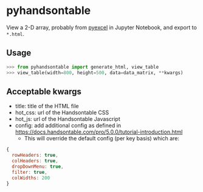 # pyhandsontable

View a 2-D array, probably from [pyexcel](https://github.com/pyexcel/pyexcel) in Jupyter Notebook, and export to `*.html`.

## Usage

```python
>>> from pyhandsontable import generate_html, view_table
>>> view_table(width=800, height=500, data=data_matrix, **kwargs)
```

## Acceptable kwargs

- title: title of the HTML file
- hot_css: url of the Handsontable CSS
- hot_js: url of the Handsontable Javascript
- config: add additional config as defined in https://docs.handsontable.com/pro/5.0.0/tutorial-introduction.html
  - This will override the default config (per key basis) which are:
  
```javascript
{
  rowHeaders: true,
  colHeaders: true,
  dropDownMenu: true,
  filter: true,
  colWidths: 200
}
```
